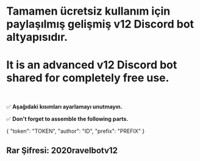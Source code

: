 # Tamamen ücretsiz kullanım için paylaşılmış gelişmiş v12 Discord bot altyapısıdır.
# It is an advanced v12 Discord bot shared for completely free use.
⠀
⠀

✅ **Aşağıdaki kısımları ayarlamayı unutmayın.**
⠀

✅ **Don't forget to assemble the following parts.**
⠀

{
  "token": "TOKEN",
  "author": "ID",
  "prefix": "PREFIX"
}
⠀
## Rar Şifresi: 2020ravelbotv12
